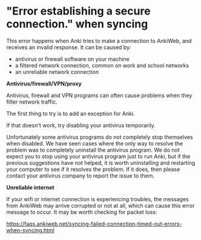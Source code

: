 # "Error establishing a secure connection." when syncing

This error happens when Anki tries to make a connection to AnkiWeb, and receives an invalid response. It can be caused by:

- antivirus or firewall software on your machine
- a filtered network connection, common on work and school networks
- an unreliable network connection

**Antivirus/firewall/VPN/proxy**

Antivirus, firewall and VPN programs can often cause problems when they filter network traffic.

The first thing to try is to add an exception for Anki.

If that doesn't work, try disabling your antivirus temporarily.

Unfortunately some antivirus programs do not completely stop themselves when disabled. We have seen cases where the only way to resolve the problem was to completely uninstall the antivirus program. We do not expect you to stop using your antivirus program just to run Anki, but if the previous suggestions have not helped, it is worth uninstalling and restarting your computer to see if it resolves the problem. If it does, then please contact your antivirus company to report the issue to them.

**Unreliable internet**

If your wifi or internet connection is experiencing troubles, the messages from AnkiWeb may arrive corrupted or not at all, which can cause this error message to occur. It may be worth checking for packet loss:

<https://faqs.ankiweb.net/syncing-failed-connection-timed-out-errors-when-syncing.html>
